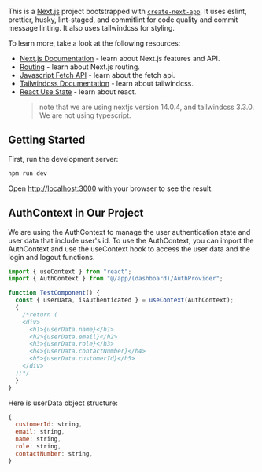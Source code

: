 This is a [Next.js](https://nextjs.org/) project bootstrapped with [`create-next-app`](https://github.com/vercel/next.js/tree/canary/packages/create-next-app). It uses eslint, prettier, husky, lint-staged, and commitlint for code quality and commit message linting. It also uses tailwindcss for styling.

To learn more, take a look at the following resources:

- [Next.js Documentation](https://nextjs.org/docs) - learn about Next.js features and API.
- [Routing](https://nextjs.org/docs/routing/introduction) - learn about Next.js routing.
- [Javascript Fetch API](https://www.javascripttutorial.net/javascript-fetch-api/) - learn about the fetch api.
- [Tailwindcss Documentation](https://tailwindcss.com/docs) - learn about tailwindcss.
- [React Use State](https://react.dev/learn/reacting-to-input-with-state) - learn about react.
  > note that we are using nextjs version 14.0.4, and tailwindcss 3.3.0. We are not using typescript.

## Getting Started

First, run the development server:

```bash
npm run dev
```

Open [http://localhost:3000](http://localhost:3000) with your browser to see the result.

## AuthContext in Our Project

We are using the AuthContext to manage the user authentication state and user data that include user's id.
To use the AuthContext, you can import the AuthContext and use the useContext hook to access the user data and the login and logout functions.

```javascript
import { useContext } from "react";
import { AuthContext } from "@/app/(dashboard)/AuthProvider";

function TestComponent() {
  const { userData, isAuthenticated } = useContext(AuthContext);
  {
    /*return ( 
    <div>
      <h1>{userData.name}</h1>
      <h2>{userData.email}</h2>
      <h3>{userData.role}</h3>
      <h4>{userData.contactNumber}</h4>
      <h5>{userData.customerId}</h5>
    </div>
  );*/
  }
}
```

Here is userData object structure:

```javascript
{
  customerId: string,
  email: string,
  name: string,
  role: string,
  contactNumber: string,
}
```
